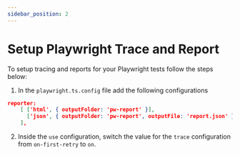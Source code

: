 ```yaml
---
sidebar_position: 2
---
```


# Setup Playwright Trace and Report

To setup tracing and reports for your Playwright tests follow the steps below:

1. In the `playwright.ts.config` file add the following configurations 

```json
reporter: 
    [ ['html', { outputFolder: 'pw-report' }], 
      ['json', { outputFolder: 'pw-report', outputFile: 'report.json' }]
    ],
```
2. Inside the `use` configuration, switch the value for the `trace` configuration from `on-first-retry` to `on`.